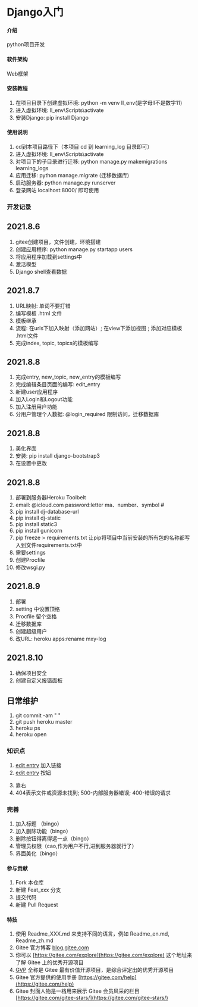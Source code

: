 # Django入门

#### 介绍
python项目开发

#### 软件架构
Web框架


#### 安装教程

1.  在项目目录下创建虚拟环境: python -m venv ll_env(是字母ll不是数字11)
2.  进入虚拟环境: ll_env\Scripts\activate
3.  安装Django: pip install Django

#### 使用说明

1.  cd到本项目路径下（本项目 cd 到 learning_log 目录即可）
2.  进入虚拟环境: ll_env\Scripts\activate
3.  对项目下的子目录进行迁移: python manage.py makemigrations learning_logs
4.  应用迁移: python manage.migrate (迁移数据库)
5.  启动服务器: python manage.py runserver
6.  登录网站 localhost:8000/ 即可使用

### 开发记录

## 2021.8.6
1. gitee创建项目，文件创建，环境搭建
2. 创建应用程序: python manage.py startapp users
3. 将应用程序加载到settings中
4. 激活模型
5. Django shell查看数据

## 2021.8.7
1. URL映射: 单词不要打错
2. 编写模板 .html 文件
3. 模板继承
4. 流程: 在urls下加入映射（添加网站）; 在view下添加视图 ; 添加对应模板 .html文件
5. 完成index, topic, topics的模板编写

## 2021.8.8
1. 完成entry, new_topic, new_entry的模板编写
2. 完成编辑条目页面的编写: edit_entry
3. 新建user应用程序
4. 加入Login和Logout功能
5. 加入注册用户功能
6. 分用户管理个人数据: @login_required 限制访问，迁移数据库

## 2021.8.8
1. 美化界面
2. 安装: pip install django-bootstrap3
3. 在设置中更改

## 2021.8.8
1. 部署到服务器Heroku Toolbelt
2. email: @icloud.com   password:letter ma、number、symbol #
3. pip install dj-database-url 
4. pip install dj-static 
5. pip install static3 
6. pip install gunicorn
7. pip freeze > requirements.txt 让pip将项目中当前安装的所有包的名称都写入到文件requirements.txt中
8. 需要settings
9. 创建Procfile
10. 修改wsgi.py

## 2021.8.9
1. 部署
2. setting 中设置顶格
3. Procfile 留个空格
4. 迁移数据库
5. 创建超级用户
6. 改URL: heroku apps:rename mxy-log

## 2021.8.10
1. 确保项目安全
2. 创建自定义报错面板

## 日常维护
1. git commit -am " "
2. git push heroku master
3. heroku ps
4. heroku open

### 知识点
1. <a href="{% url 'learning_logs:edit_entry' entry.id %}">edit entry</a> 加入链接
2. <a type="button" class="btn btn-primary" 
   href="{% url 'learning_logs:edit_entry' entry.id %}"> edit entry</a> 按钮
3. <p align="right"></p> 靠右
4. 404表示文件或资源未找到; 500-内部服务器错误; 400-错误的请求

### 完善
1. 加入标题 （bingo）
2. 加入删除功能（bingo）
3. 删除按钮得离得远一点（bingo）
4. 管理员权限（cao,作为用户不行,进到服务器就行了）
5. 界面美化（bingo）

#### 参与贡献

1.  Fork 本仓库
2.  新建 Feat_xxx 分支
3.  提交代码
4.  新建 Pull Request


#### 特技

1.  使用 Readme\_XXX.md 来支持不同的语言，例如 Readme\_en.md, Readme\_zh.md
2.  Gitee 官方博客 [blog.gitee.com](https://blog.gitee.com)
3.  你可以 [https://gitee.com/explore](https://gitee.com/explore) 这个地址来了解 Gitee 上的优秀开源项目
4.  [GVP](https://gitee.com/gvp) 全称是 Gitee 最有价值开源项目，是综合评定出的优秀开源项目
5.  Gitee 官方提供的使用手册 [https://gitee.com/help](https://gitee.com/help)
6.  Gitee 封面人物是一档用来展示 Gitee 会员风采的栏目 [https://gitee.com/gitee-stars/](https://gitee.com/gitee-stars/)
